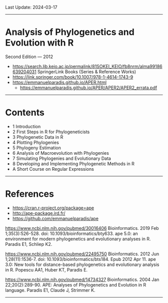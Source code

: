 Last Update: 2024-03-17

----------

# Analysis of Phylogenetics and Evolution with R
Second Edition — 2012

- https://search.lib.keio.ac.jp/permalink/81SOKEI_KEIO/fb8nrm/alma99186639204031
SpringerLink Books (Series & Reference Works)
- https://link.springer.com/book/10.1007/978-1-4614-1743-9
- https://emmanuelparadis.github.io/APER.html
  - https://emmanuelparadis.github.io/APER/APER2/APER2_errata.pdf

----------
# Contents

- 1 Introduction
- 2 First Steps in R for Phylogeneticists
- 3 Phylogenetic Data in R
- 4 Plotting Phylogenies
- 5 Phylogeny Estimation
- 6 Analysis of Macroevolution with Phylogenies
- 7 Simulating Phylogenies and Evolutionary Data
- 8 Developing and Implementing Phylogenetic Methods in R
- A Short Course on Regular Expressions

----------
# References

- https://cran.r-project.org/package=ape
- http://ape-package.ird.fr/
- https://github.com/emmanuelparadis/ape

https://www.ncbi.nlm.nih.gov/pubmed/30016406
Bioinformatics. 2019 Feb 1;35(3):526-528. doi: 10.1093/bioinformatics/bty633.
ape 5.0: an environment for modern phylogenetics and evolutionary analyses in R.
Paradis E1, Schliep K2.

https://www.ncbi.nlm.nih.gov/pubmed/22495750
Bioinformatics. 2012 Jun 1;28(11):1536-7. doi: 10.1093/bioinformatics/bts184. Epub 2012 Apr 11.
ape 3.0: New tools for distance-based phylogenetics and evolutionary analysis in R.
Popescu AA1, Huber KT, Paradis E.

https://www.ncbi.nlm.nih.gov/pubmed/14734327
Bioinformatics. 2004 Jan 22;20(2):289-90.
APE: Analyses of Phylogenetics and Evolution in R language.
Paradis E1, Claude J, Strimmer K.

----------






